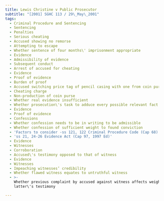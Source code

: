 ```yaml
---
title: Lewis Christine v Public Prosecutor
subtitle: "[2001] SGHC 113 / 29\_May\_2001"
tags:
  - Criminal Procedure and Sentencing
  - Sentencing
  - Penalties
  - Serious cheating
  - Accused showing no remorse
  - Attempting to escape
  - Whether sentence of four months\' imprisonment appropriate
  - Evidence
  - Admissibility of evidence
  - Subsequent conduct
  - Arrest of accused for cheating
  - Evidence
  - Proof of evidence
  - Burden of proof
  - Accused switching price tag of pencil casing with one from coin purse
  - Cheating charge
  - Non-production of coin purse
  - Whether real evidence insufficient
  - Whether prosecution\'s task to adduce every possible relevant fact
  - Evidence
  - Proof of evidence
  - Confessions
  - Whether confession needs to be in writing to be admissible
  - Whether confession of sufficient weight to found conviction
  - 'Factors to consider -ss 121, 122 Criminal Procedure Code (Cap 68)'
  - 'ss 21, 24-26 Evidence Act (Cap 97, 1997 Ed)'
  - Evidence
  - Witnesses
  - Corroboration
  - Accused\'s testimony opposed to that of witness
  - Evidence
  - Witnesses
  - Impeaching witnesses’ credibility
  - Whether flawed witness equates to untruthful witness
  - >-
    Whether previous complaint by accused against witness affects weight of
    latter\'s testimony

---
```


